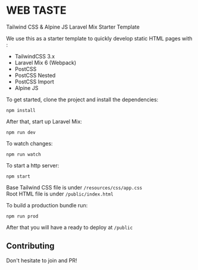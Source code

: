 # WEB TASTE

Tailwind CSS & Alpine JS Laravel Mix Starter Template

We use this as a starter template to quickly develop static HTML pages with :

- TailwindCSS 3.x
- Laravel Mix 6 (Webpack)
- PostCSS
- PostCSS Nested
- PostCSS Import
- Alpine JS

To get started, clone the project and install the dependencies:

```text
npm install
```

After that, start up Laravel Mix:

```text
npm run dev
```

To watch changes:

```text
npm run watch
```

To start a http server:

```text
npm start
```

Base Tailwind CSS file is under `/resources/css/app.css`  
Root HTML file is under `/public/index.html`

To build a production bundle run:

```text
npm run prod
```

After that you will have a ready to deploy at `/public`

## Contributing

Don't hesitate to join and PR!
